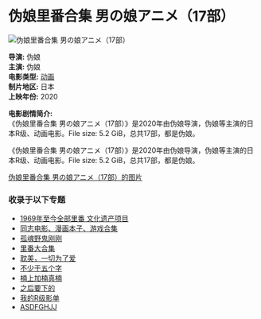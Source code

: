 # 伪娘里番合集 男の娘アニメ（17部）

![伪娘里番合集 男の娘アニメ（17部）](https://cdn.lkkacg.com/api?url=https://img.luoco.co/uploads/400/img-1606374092433.jpg&format=webp&width=400&height=400)

**导演:** 伪娘  
**主演:** 伪娘  
**电影类型:** [动画](https://tag/580a13388f59b13fd833e9c6 "动画电影大全")  
**制片地区:** 日本  
**上映年份:** 2020  

**电影剧情简介:**  
《伪娘里番合集 男の娘アニメ（17部）》是2020年由伪娘导演，伪娘等主演的日本R级、动画电影。File size: 5.2 GiB，总共17部，都是伪娘。

《伪娘里番合集 男の娘アニメ（17部）》是2020年由伪娘导演，伪娘等主演的日本R级、动画电影。File size: 5.2 GiB，总共17部，都是伪娘。

[伪娘里番合集 男の娘アニメ（17部）的图片](5fbf52cc2a3d6704c6011ae1/images)

### 收录于以下专题
- [1969年至今全部里番 文化遗产项目](https://topic/5facbb1d7552de50f98d9062 "1969年至今全部里番 文化遗产项目")
- [同志电影、漫画本子、游戏合集](https://topic/5fcc50dc335b3a49a7b026ea "同志电影、漫画本子、游戏合集")
- [孤魂野鬼刚刚](https://topic/62d30eeb6b59385785d876aa "孤魂野鬼刚刚")
- [里番大合集](https://topic/64c064df4588041265be0be5 "里番大合集")
- [耽美，一切为了爱](https://topic/60db8bc0433f9f475197a1c3 "耽美，一切为了爱")
- [不少于五个字](https://topic/62827e4488808f40e8e60b67 "不少于五个字")
- [楠上加楠真楠](https://topic/644ce76c8322ae4e360bec9f "楠上加楠真楠")
- [之后要下的](https://topic/63de905408304c1ff4fb2233 "之后要下的")
- [我的R级影单](https://topic/6473d7735ea19b5b19c5cd18 "我的R级影单")
- [ASDFGHJJ](https://topic/64648e848322ae4e36dfdc9a "ASDFGHJJ")
<!-- tcd_original_link https://bttags.cyou/movie/5fbf52cc2a3d6704c6011ae1 -->

